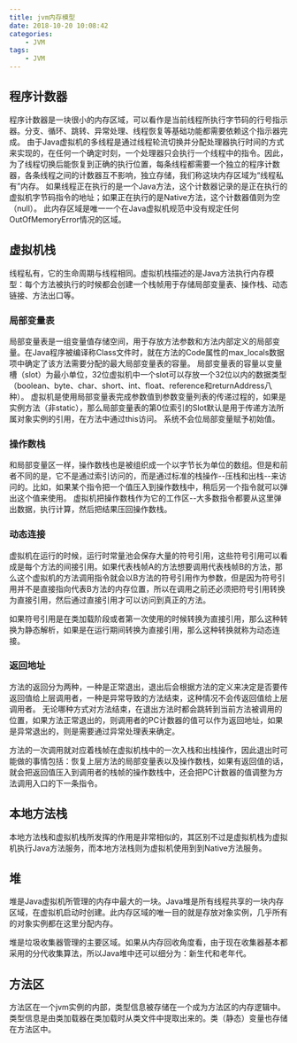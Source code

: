 ```yaml
---
title: jvm内存模型
date: 2018-10-20 10:08:42
categories:
    - JVM
tags:
    - JVM
---
```

## 程序计数器
程序计数器是一块很小的内存区域，可以看作是当前线程所执行字节码的行号指示器。分支、循环、跳转、异常处理、线程恢复等基础功能都需要依赖这个指示器完成。
由于Java虚拟机的多线程是通过线程轮流切换并分配处理器执行时间的方式来实现的，在任何一个确定时刻，一个处理器只会执行一个线程中的指令。因此，为了线程切换后能恢复到正确的执行位置，每条线程都需要一个独立的程序计数器，各条线程之间的计数器互不影响，独立存储，我们称这块内存区域为“线程私有”内存。
如果线程正在执行的是一个Java方法，这个计数器记录的是正在执行的虚拟机字节码指令的地址；如果正在执行的是Native方法，这个计数器值则为空（null）。
此内存区域是唯一一个在Java虚拟机规范中没有规定任何OutOfMemoryError情况的区域。

## 虚拟机栈
线程私有，它的生命周期与线程相同。虚拟机栈描述的是Java方法执行内存模型：每个方法被执行的时候都会创建一个栈帧用于存储局部变量表、操作栈、动态链接、方法出口等。

### 局部变量表
局部变量表是一组变量值存储空间，用于存放方法参数和方法内部定义的局部变量。在Java程序被编译称Class文件时，就在方法的Code属性的max_locals数据项中确定了该方法需要分配的最大局部变量表的容量。
局部变量表的容量以变量槽（slot）为最小单位，32位虚拟机中一个slot可以存放一个32位以内的数据类型（boolean、byte、char、short、int、float、reference和returnAddress八种）。
虚拟机是使用局部变量表完成参数值到参数变量列表的传递过程的，如果是实例方法（非static），那么局部变量表的第0位索引的Slot默认是用于传递方法所属对象实例的引用，在方法中通过this访问。
系统不会位局部变量赋予初始值。

### 操作数栈
和局部变量区一样，操作数栈也是被组织成一个以字节长为单位的数组。但是和前者不同的是，它不是通过索引访问的，而是通过标准的栈操作--压栈和出栈--来访问的。比如，如果某个指令把一个值压入到操作数栈中，稍后另一个指令就可以弹出这个值来使用。
虚拟机把操作数栈作为它的工作区--大多数指令都要从这里弹出数据，执行计算，然后把结果压回操作数栈。

### 动态连接
虚拟机在运行的时候，运行时常量池会保存大量的符号引用，这些符号引用可以看成是每个方法的间接引用。如果代表栈帧A的方法想要调用代表栈帧B的方法，那么这个虚拟机的方法调用指令就会以B方法的符号引用作为参数，但是因为符号引用并不是直接指向代表B方法的内存位置，所以在调用之前还必须把符号引用转换为直接引用，然后通过直接引用才可以访问到真正的方法。

如果符号引用是在类加载阶段或者第一次使用的时候转换为直接引用，那么这种转换为静态解析，如果是在运行期间转换为直接引用，那么这种转换就称为动态连接。

### 返回地址
方法的返回分为两种，一种是正常退出，退出后会根据方法的定义来决定是否要传返回值给上层调用者，一种是异常导致的方法结束，这种情况不会传返回值给上层调用者。
无论哪种方式对方法结束，在退出方法时都会跳转到当前方法被调用的位置，如果方法正常退出的，则调用者的PC计数器的值可以作为返回地址，如果是异常退出的，则是需要通过异常处理表来确定。

方法的一次调用就对应着栈帧在虚拟机栈中的一次入栈和出栈操作，因此退出时可能做的事情包括：恢复上层方法的局部变量表以及操作数栈，如果有返回值的话，就会把返回值压入到调用者的栈帧的操作数栈中，还会把PC计数器的值调整为方法调用入口的下一条指令。

## 本地方法栈
本地方法栈和虚拟机栈所发挥的作用是非常相似的，其区别不过是虚拟机栈为虚拟机执行Java方法服务，而本地方法栈则为虚拟机使用到到Native方法服务。

## 堆
堆是Java虚拟机所管理的内存中最大的一块。Java堆是所有线程共享的一块内存区域，在虚拟机启动时创建。此内存区域的唯一目的就是存放对象实例，几乎所有的对象实例都在这里分配内存。

堆是垃圾收集器管理的主要区域。如果从内存回收角度看，由于现在收集器基本都采用的分代收集算法，所以Java堆中还可以细分为：新生代和老年代。

## 方法区
方法区在一个jvm实例的内部，类型信息被存储在一个成为方法区的内存逻辑中。类型信息是由类加载器在类加载时从类文件中提取出来的。类（静态）变量也存储在方法区中。
